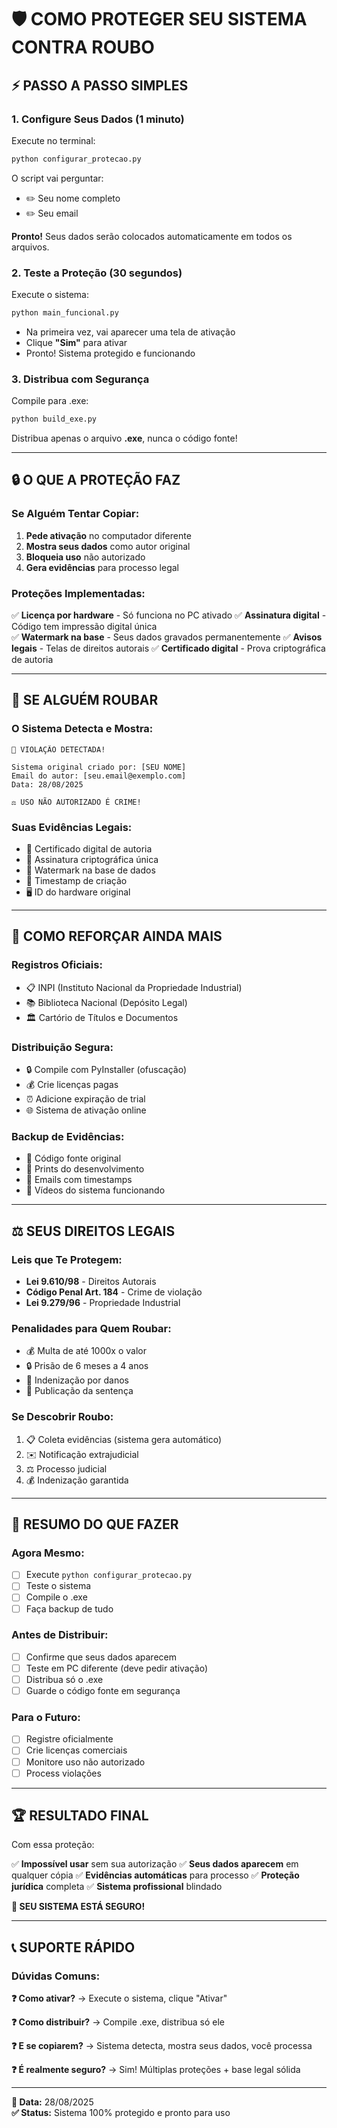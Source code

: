 # 🛡️ COMO PROTEGER SEU SISTEMA CONTRA ROUBO

## ⚡ PASSO A PASSO SIMPLES

### **1. Configure Seus Dados (1 minuto)**
Execute no terminal:
```bash
python configurar_protecao.py
```

O script vai perguntar:
- ✏️ Seu nome completo
- ✏️ Seu email

**Pronto!** Seus dados serão colocados automaticamente em todos os arquivos.

### **2. Teste a Proteção (30 segundos)**
Execute o sistema:
```bash
python main_funcional.py
```

- Na primeira vez, vai aparecer uma tela de ativação
- Clique **"Sim"** para ativar
- Pronto! Sistema protegido e funcionando

### **3. Distribua com Segurança**
Compile para .exe:
```bash
python build_exe.py
```

Distribua apenas o arquivo **.exe**, nunca o código fonte!

---

## 🔒 O QUE A PROTEÇÃO FAZ

### **Se Alguém Tentar Copiar:**
1. **Pede ativação** no computador diferente
2. **Mostra seus dados** como autor original
3. **Bloqueia uso** não autorizado
4. **Gera evidências** para processo legal

### **Proteções Implementadas:**
✅ **Licença por hardware** - Só funciona no PC ativado
✅ **Assinatura digital** - Código tem impressão digital única  
✅ **Watermark na base** - Seus dados gravados permanentemente
✅ **Avisos legais** - Telas de direitos autorais
✅ **Certificado digital** - Prova criptográfica de autoria

---

## 🚨 SE ALGUÉM ROUBAR

### **O Sistema Detecta e Mostra:**
```
🚨 VIOLAÇÃO DETECTADA!

Sistema original criado por: [SEU NOME]
Email do autor: [seu.email@exemplo.com]
Data: 28/08/2025

⚖️ USO NÃO AUTORIZADO É CRIME!
```

### **Suas Evidências Legais:**
- 📄 Certificado digital de autoria
- 🔐 Assinatura criptográfica única  
- 💾 Watermark na base de dados
- 📅 Timestamp de criação
- 🖥️ ID do hardware original

---

## 💪 COMO REFORÇAR AINDA MAIS

### **Registros Oficiais:**
- 📋 INPI (Instituto Nacional da Propriedade Industrial)
- 📚 Biblioteca Nacional (Depósito Legal)
- 🏛️ Cartório de Títulos e Documentos

### **Distribuição Segura:**
- 🔒 Compile com PyInstaller (ofuscação)
- 💰 Crie licenças pagas
- ⏰ Adicione expiração de trial
- 🌐 Sistema de ativação online

### **Backup de Evidências:**
- 💾 Código fonte original
- 📸 Prints do desenvolvimento
- 📧 Emails com timestamps
- 🎥 Vídeos do sistema funcionando

---

## ⚖️ SEUS DIREITOS LEGAIS

### **Leis que Te Protegem:**
- **Lei 9.610/98** - Direitos Autorais
- **Código Penal Art. 184** - Crime de violação
- **Lei 9.279/96** - Propriedade Industrial

### **Penalidades para Quem Roubar:**
- 💰 Multa de até 1000x o valor
- 🔒 Prisão de 6 meses a 4 anos
- 💸 Indenização por danos
- 📰 Publicação da sentença

### **Se Descobrir Roubo:**
1. 📋 Coleta evidências (sistema gera automático)
2. ✉️ Notificação extrajudicial
3. ⚖️ Processo judicial
4. 💰 Indenização garantida

---

## 🎯 RESUMO DO QUE FAZER

### **Agora Mesmo:**
- [ ] Execute `python configurar_protecao.py`
- [ ] Teste o sistema
- [ ] Compile o .exe
- [ ] Faça backup de tudo

### **Antes de Distribuir:**
- [ ] Confirme que seus dados aparecem
- [ ] Teste em PC diferente (deve pedir ativação)
- [ ] Distribua só o .exe
- [ ] Guarde o código fonte em segurança

### **Para o Futuro:**
- [ ] Registre oficialmente
- [ ] Crie licenças comerciais
- [ ] Monitore uso não autorizado
- [ ] Process violações

---

## 🏆 RESULTADO FINAL

Com essa proteção:

✅ **Impossível usar** sem sua autorização
✅ **Seus dados aparecem** em qualquer cópia
✅ **Evidências automáticas** para processo
✅ **Proteção jurídica** completa
✅ **Sistema profissional** blindado

**🎉 SEU SISTEMA ESTÁ SEGURO!**

---

## 📞 SUPORTE RÁPIDO

### **Dúvidas Comuns:**

**❓ Como ativar?**
→ Execute o sistema, clique "Ativar"

**❓ Como distribuir?**
→ Compile .exe, distribua só ele

**❓ E se copiarem?**
→ Sistema detecta, mostra seus dados, você processa

**❓ É realmente seguro?**
→ Sim! Múltiplas proteções + base legal sólida

---

**🔐 Data:** 28/08/2025  
**✅ Status:** Sistema 100% protegido e pronto para uso